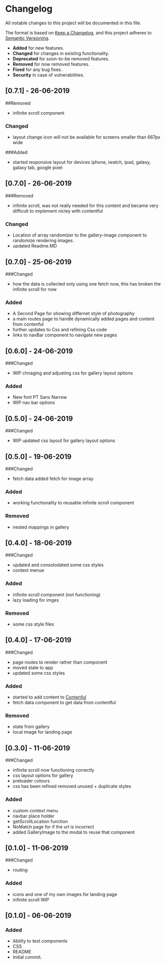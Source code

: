 # Changelog
All notable changes to this project will be documented in this file.

The format is based on [Keep a Changelog](https://keepachangelog.com/en/1.0.0/),
and this project adheres to [Semantic Versioning](https://semver.org/spec/v2.0.0.html).

- __Added__ for new features.
- __Changed__ for changes in existing functionality.
- __Deprecated__ for soon-to-be removed features.
- __Removed__ for now removed features.
- __Fixed__ for any bug fixes.
- __Security__ in case of vulnerabilities.

## [0.7.1] - 26-06-2019
##Removed
- infinite scroll component

### Changed
- layout change icon will not be available for screens smaller than 667px wide

###Added 
- started responsive layout for devices iphone, iwatch, ipad, galaxy, galaxy tab, google pixel 

## [0.7.0] - 26-06-2019
###Removed
- infinite scroll, was not really needed for this content and became very difficult to implement nicley with contentful

### Changed
- Location of array randomizer to the gallery-image component to randomize rendering images.
- updated Readme.MD

## [0.7.0] - 25-06-2019
###Changed
- how the data is collected only using one fetch now, this has broken the infinite scroll for now

### Added
- A Second Page for showing differnet style of photography 
- a main routes page to handle dynamically added pages and content from contenful
- further updates to Css and refining Css code
- links to navBar component to navigate new pages

## [0.6.0] - 24-06-2019
###Changed
- WIP chnaging and adjusting css for gallery layout options

### Added
- New font PT Sans Narrow
- WIP nav bar options 

## [0.5.0] - 24-06-2019
###Changed
- WIP updated css layout for gallery layout options

## [0.5.0] - 19-06-2019
###Changed
- fetch data added fetch for image array

### Added
- working functionality to reusable infinite scroll component

### Removed
- nested mappings in gallery

## [0.4.0] - 18-06-2019
###Changed
- updated and consolodated some css styles
- context menue

### Added
- infinite scroll component (not functioning)
- lazy loading for imges

### Removed
- some css style files

## [0.4.0] - 17-06-2019
###Changed
- page routes to render rather than component
- moved state to app
- updated some css styles

### Added
- started to add content to [Contenful](https://www.contentful.com/) 
- fetch data component to get data from contentful

### Removed
- state from gallery
- local image for landing page

## [0.3.0] - 11-06-2019
###Changed
- infinite scroll now functioning correctly
- css layout options for gallery
- preloader colours
- css has been refined removed unused + duplicate styles

### Added
- custom context menu
- navbar place holder
- getScrollLocation function
- NoMatch page for if the url is incorrect
- added GalleryImage to the modal to reuse that component

## [0.1.0] - 11-06-2019
###Changed
- routing

### Added
- icons and one of my own images for landing page
- infinite scroll WIP

## [0.1.0] - 06-06-2019

### Added
- Ability to test components
- CSS
- README
- Initial commit.

